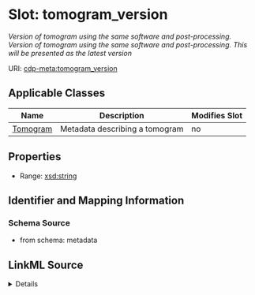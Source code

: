

# Slot: tomogram_version


_Version of tomogram using the same software and post-processing. Version of tomogram using the same software and post-processing. This will be presented as the latest version_



URI: [cdp-meta:tomogram_version](metadatatomogram_version)



<!-- no inheritance hierarchy -->





## Applicable Classes

| Name | Description | Modifies Slot |
| --- | --- | --- |
| [Tomogram](Tomogram.md) | Metadata describing a tomogram |  no  |







## Properties

* Range: [xsd:string](http://www.w3.org/2001/XMLSchema#string)





## Identifier and Mapping Information







### Schema Source


* from schema: metadata




## LinkML Source

<details>
```yaml
name: tomogram_version
description: Version of tomogram using the same software and post-processing. Version
  of tomogram using the same software and post-processing. This will be presented
  as the latest version
from_schema: metadata
exact_mappings:
- cdp-common:tomogram_version
rank: 1000
alias: tomogram_version
owner: Tomogram
domain_of:
- Tomogram
range: string
inlined: true
inlined_as_list: true

```
</details>